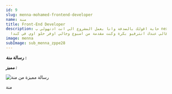 ```yaml
---
id: 9
slug: menna-mohamed-frontend-developer
name: منة
title: Front-End Developer
description: حابة اقولك بالصدفة وانا بعمل المشروع الي انت ادتهولي ب nextjs كلمني
  حد وقالي عندك انترفيو بكرة وكنت مقدمة من اسبوع وجالي اوفر حلو اوي في كندا...
image: menna
subImage: sub_menna_zppe28
---
```

**ر﻿سالة *م﻿نة* :** 

***مميز :***

![رسالة مميزة من م﻿نة](https://res.cloudinary.com/drcfigqqr/image/upload/v1689014146/msg_menna.webp "رسالة مميزة من م﻿نة")

م﻿نة